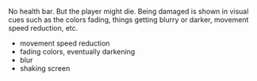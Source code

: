 No health bar. But the player might die. Being damaged is shown in visual cues such as the colors fading, things getting blurry or darker, movement speed reduction, etc.

- movement speed reduction
- fading colors, eventually darkening
- blur
- shaking screen